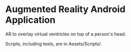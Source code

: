 # Augmented Reality Android Application

AR to overlay virtual ventricles on top of a person's head.

Scripts, including tests, are in Assets/Scripts/.

